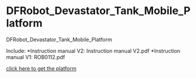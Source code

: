 # DFRobot_Devastator_Tank_Mobile_Platform
DFRobot_Devastator_Tank_Mobile_Platform

Include:
*Instruction manual V2: Instruction manual V2.pdf
*Instruction manual V1: ROB0112.pdf

[click here to get the platform](http://www.dfrobot.com/index.php?route=product/product&product_id=1219&search=ROB0112&description=true#.VwS_d_mqqAw)
